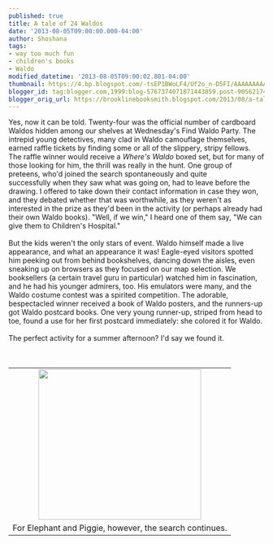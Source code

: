 ```yaml
---
published: true
title: A tale of 24 Waldos
date: '2013-08-05T09:00:00.000-04:00'
author: Shoshana
tags:
- way too much fun
- children's books
- Waldo
modified_datetime: '2013-08-05T09:00:02.801-04:00'
thumbnail: https://4.bp.blogspot.com/-tsEP1BWoLF4/Uf2o_n-D5FI/AAAAAAAAAKo/mDvGpMbn-3M/s72-c/waldo+elephant+piggie.jpg
blogger_id: tag:blogger.com,1999:blog-5767374071871443859.post-9056217433230002701
blogger_orig_url: https://brooklinebooksmith.blogspot.com/2013/08/a-tale-of-24-waldos.html
---
```


Yes, now it can be told. Twenty-four was the official number of cardboard Waldos hidden among our shelves at Wednesday's Find Waldo Party.&nbsp;The intrepid young detectives, many clad in Waldo camouflage themselves, earned raffle tickets by finding some or all of the slippery, stripy fellows. The raffle winner would receive a <i>Where's Waldo</i> boxed set, but for many of those looking for him, the thrill was really&nbsp;in the hunt. One group of preteens, who'd joined the search&nbsp;spontaneously and quite successfully&nbsp;when they saw what was going on, had to leave before the drawing. I offered to take down their contact information in case they won, and they debated whether&nbsp;that was worthwhile, as they weren't as interested in the prize as they'd been in the activity (or perhaps already had their own Waldo books). "Well, if we win," I heard one of them say, "We can give them to Children's Hospital."<br /><br />But the kids weren't the only stars of event. Waldo himself made a live appearance, and what an appearance it was! Eagle-eyed visitors spotted him peeking out from behind bookshelves, dancing down the aisles, even sneaking up on browsers as they focused on our map selection. We booksellers (a certain travel guru in particular) watched him in fascination, and he had his younger admirers, too. His emulators were many, and the Waldo costume contest was a spirited competition. The adorable, bespectacled winner received a book of Waldo posters, and the runners-up got Waldo postcard books. One very young runner-up, striped from head to toe, found a use for her first postcard immediately: she colored it for Waldo.<br /><br />The&nbsp;perfect&nbsp;activity for a summer afternoon? I'd say we found it.<br /><br /><br /><table align="center" cellpadding="0" cellspacing="0" class="tr-caption-container" style="margin-left: auto; margin-right: auto; text-align: center;"><tbody><tr><td style="text-align: center;"><a href="https://4.bp.blogspot.com/-tsEP1BWoLF4/Uf2o_n-D5FI/AAAAAAAAAKo/mDvGpMbn-3M/s1600/waldo+elephant+piggie.jpg" imageanchor="1" style="margin-left: auto; margin-right: auto;"><img border="0" height="296" src="https://4.bp.blogspot.com/-tsEP1BWoLF4/Uf2o_n-D5FI/AAAAAAAAAKo/mDvGpMbn-3M/s320/waldo+elephant+piggie.jpg" width="320" /></a></td></tr><tr><td class="tr-caption" style="text-align: center;">For Elephant and Piggie, however, the search continues.</td></tr></tbody></table>